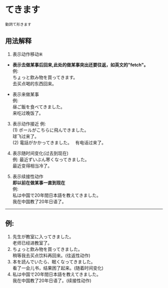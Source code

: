 # てきます　　
```
動詞て形きます
```
## 用法解释
1. 表示动作移动`来`  
* **表示去做某事后回来,此处的做某事突出还要往返，如英文的"fetch"。**  
例:  
ちょっと飲み物を買ってきます。  
去买点喝的东西回来。  
  
* 表示来做某事  
例:  
昼ご飯を食べてきました。  
来吃过晚饭了。

3. 表示动作接近
例:  
(1) ボールがこちらに飛んできました。  
球飞过来了。  
(2) 電話がかかってきました。　
有电话过来了。　
4. 表示随时间变化(过去到现在)  
例:
最近ずいぶん寒くなってきました。  
最近变得相当冷了。  

5. 表示续接性动作  
**即以前在做某事一直到现在**  
例:  
私は中国で20年間日本語を教えてきました。  
我在中国教了20年日语了。  
****
## 例:  
1. 先生が教室に入ってきました。  
老师已经进教室了。
2. ちょっと飲み物を買ってきました。  
稍等我去买点饮料再回来。(往返性动作)
3. 本を読んでいたら、眠くなってきました。  
看了一会儿书，结果困了起来。(随着时间变化)
4. 私は中国で20年間日本語を教えてきました。  
我在中国教了20年日语了。(续接性动作)